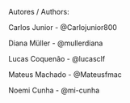 Autores / Authors:

Carlos Junior - @Carlojunior800

Diana Müller - @mullerdiana

Lucas Coquenão - @lucasclf

Mateus Machado - @Mateusfmac

Noemi Cunha - @mi-cunha
